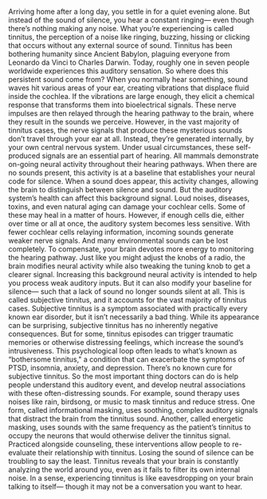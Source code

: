 Arriving home after a long day, you settle in for a quiet evening alone. But instead of the sound of silence,  you hear a constant ringing— even though there’s nothing  making any noise. What you’re experiencing  is called tinnitus, the perception of a noise like ringing,  buzzing, hissing or clicking that occurs without any external source  of sound. Tinnitus has been bothering humanity  since Ancient Babylon, plaguing everyone from Leonardo da Vinci  to Charles Darwin. Today, roughly one in seven people  worldwide experiences this auditory sensation. So where does this persistent sound  come from? When you normally hear something,  sound waves hit various areas of your ear, creating vibrations that displace fluid  inside the cochlea. If the vibrations are large enough, they elicit a chemical response  that transforms them into bioelectrical signals. These nerve impulses are then relayed  through the hearing pathway to the brain, where they result  in the sounds we perceive. However, in the vast majority  of tinnitus cases, the nerve signals that produce  these mysterious sounds don’t travel through your ear at all. Instead, they’re generated internally,  by your own central nervous system. Under usual circumstances,  these self-produced signals are an essential part of hearing. All mammals demonstrate  on-going neural activity throughout their hearing pathways. When there are no sounds present, this activity is at a baseline  that establishes your neural code for silence. When a sound does appear,  this activity changes, allowing the brain to distinguish  between silence and sound. But the auditory system’s health  can affect this background signal. Loud noises, diseases, toxins,  and even natural aging can damage your cochlear cells. Some of these may heal  in a matter of hours. However, if enough cells die,  either over time or all at once, the auditory system becomes  less sensitive. With fewer cochlear cells  relaying information, incoming sounds generate  weaker nerve signals. And many environmental sounds  can be lost completely. To compensate, your brain devotes more  energy to monitoring the hearing pathway. Just like you might adjust  the knobs of a radio, the brain modifies neural activity  while also tweaking the tuning knob to get a clearer signal. Increasing this background neural activity is intended to help you process weak auditory inputs. But it can also modify  your baseline for silence— such that a lack of sound  no longer sounds silent at all. This is called subjective tinnitus, and it accounts for the vast majority  of tinnitus cases. Subjective tinnitus  is a symptom associated with practically every known ear disorder, but it isn’t necessarily a bad thing. While its appearance can be surprising, subjective tinnitus has no inherently  negative consequences. But for some, tinnitus episodes  can trigger traumatic memories or otherwise distressing feelings, which increase the sound’s intrusiveness. This psychological loop often leads  to what’s known as “bothersome tinnitus," a condition that can exacerbate  the symptoms of PTSD, insomnia, anxiety, and depression. There’s no known cure  for subjective tinnitus. So the most important thing  doctors can do is help people understand  this auditory event, and develop neutral associations  with these often-distressing sounds. For example, sound therapy uses noises  like rain, birdsong, or music to mask tinnitus and reduce stress. One form, called informational masking,  uses soothing, complex auditory signals that distract the brain  from the tinnitus sound. Another, called energetic masking, uses sounds with the same frequency  as the patient’s tinnitus to occupy the neurons that would  otherwise deliver the tinnitus signal. Practiced alongside counseling, these interventions allow  people to re-evaluate their relationship with tinnitus. Losing the sound of silence  can be troubling to say the least. Tinnitus reveals that your brain is  constantly analyzing the world around you, even as it fails to filter  its own internal noise. In a sense, experiencing tinnitus is like eavesdropping  on your brain talking to itself— though it may not be a conversation  you want to hear. 
